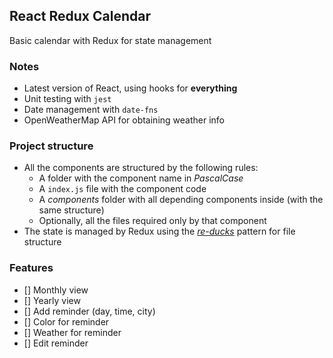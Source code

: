 React Redux Calendar
--
Basic calendar with Redux for state management

### Notes
- Latest version of React, using hooks for **everything**
- Unit testing with `jest`
- Date management with `date-fns` 
- OpenWeatherMap API for obtaining weather info

### Project structure
- All the components are structured by the following rules:
  - A folder with the component name in *PascalCase*
  - A `index.js` file with the component code
  - A *components* folder with all depending components inside (with the same structure)
  - Optionally, all the files required only by that component
- The state is managed by Redux using the [*re-ducks*](https://github.com/something/re-ducks) pattern for file structure
  
### Features
 - [] Monthly view
 - [] Yearly view
 - [] Add reminder (day, time, city)
 - [] Color for reminder
 - [] Weather for reminder
 - [] Edit reminder
